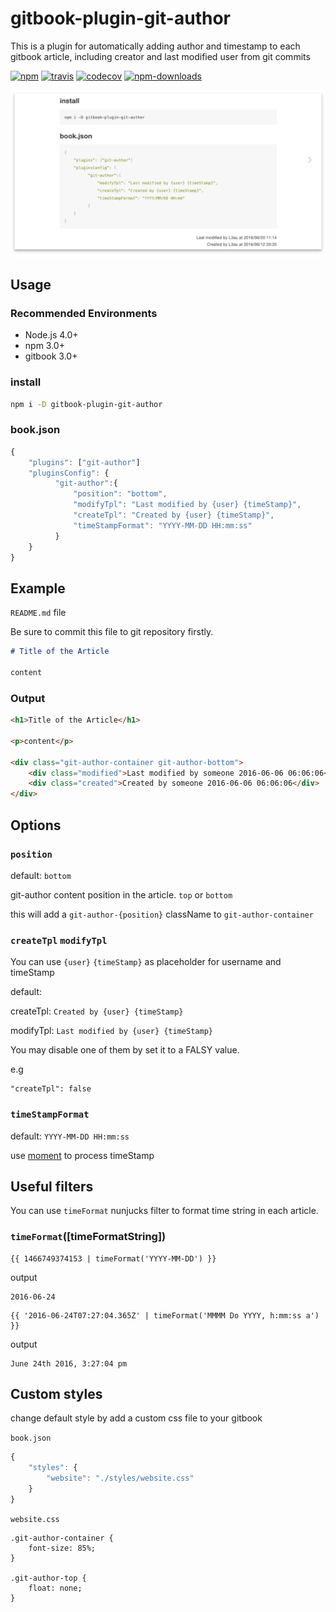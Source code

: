 # gitbook-plugin-git-author

This is a plugin for automatically adding author and timestamp to each gitbook article, including creator and last modified user from git commits

[![npm](https://img.shields.io/npm/v/gitbook-plugin-git-author.svg)](https://www.npmjs.com/package/gitbook-plugin-git-author)
[![travis](https://img.shields.io/travis/L3au/gitbook-plugin-git-author.svg)](https://travis-ci.org/L3au/gitbook-plugin-git-author)
[![codecov](https://codecov.io/gh/L3au/gitbook-plugin-git-author/branch/master/graph/badge.svg)](https://codecov.io/gh/L3au/gitbook-plugin-git-author)
[![npm-downloads](https://img.shields.io/npm/dm/gitbook-plugin-git-author.svg)](https://www.npmjs.com/package/gitbook-plugin-git-author)

![git-author-preview](https://raw.githubusercontent.com/L3au/gitbook-plugin-git-author/master/preview.png)

## Usage

### Recommended Environments


- Node.js 4.0+
- npm 3.0+
- gitbook 3.0+

### install

```sh
npm i -D gitbook-plugin-git-author
```

### book.json

```js
{
    "plugins": ["git-author"]
    "pluginsConfig": {
          "git-author":{
              "position": "bottom",
              "modifyTpl": "Last modified by {user} {timeStamp}",
              "createTpl": "Created by {user} {timeStamp}",
              "timeStampFormat": "YYYY-MM-DD HH:mm:ss"
          }
    }
}
```

## Example

`README.md` file

Be sure to commit this file to git repository firstly.

```markdown
# Title of the Article

content
```

### Output

```html
<h1>Title of the Article</h1>

<p>content</p>

<div class="git-author-container git-author-bottom">
    <div class="modified">Last modified by someone 2016-06-06 06:06:06</div>
    <div class="created">Created by someone 2016-06-06 06:06:06</div>
</div>
```

## Options

### `position`

default: `bottom`

git-author content position in the article. `top` or `bottom` 

this will add a `git-author-{position}` className to `git-author-container`

### `createTpl`  `modifyTpl`

You can use `{user}` `{timeStamp}` as placeholder for username and timeStamp

default: 

createTpl: `Created by {user} {timeStamp}`

modifyTpl: `Last modified by {user} {timeStamp}`

You may disable one of them by set it to a FALSY value.

e.g

```
"createTpl": false
```

### `timeStampFormat`

default: `YYYY-MM-DD HH:mm:ss`

use [moment](https://www.npmjs.com/package/moment) to process timeStamp

## Useful filters

You can use `timeFormat` nunjucks filter to format time string in each article.

### `timeFormat`([timeFormatString])

```
{{ 1466749374153 | timeFormat('YYYY-MM-DD') }}
```

output

```
2016-06-24
```

```
{{ '2016-06-24T07:27:04.365Z' | timeFormat('MMMM Do YYYY, h:mm:ss a') }}
```

output

```
June 24th 2016, 3:27:04 pm
```

## Custom styles

change default style by add a custom css file to your gitbook

`book.json`

```js
{
    "styles": {
        "website": "./styles/website.css"
    }
}
```

`website.css`

```
.git-author-container {
    font-size: 85%;
}

.git-author-top {
    float: none;
}
```
